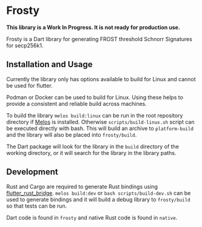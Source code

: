 # Frosty

**This library is a Work In Progress. It is not ready for production use.**

Frosty is a Dart library for generating FROST threshold Schnorr Signatures for
secp256k1.

## Installation and Usage

Currently the library only has options available to build for Linux and cannot
be used for flutter.

Podman or Docker can be used to build for Linux. Using these helps to provide a
consistent and reliable build across machines.

To build the library `melos build:linux` can be run in the root repository
directory if [Melos](https://melos.invertase.dev/getting-started) is installed.
Otherwise `scripts/build-linux.sh` script can be executed directly with bash.
This will build an archive to `platform-build` and the library will also be
placed into `frosty/build`.

The Dart package will look for the library in the `build` directory of the
working directory, or it will search for the library in the library paths.

## Development

Rust and Cargo are required to generate Rust bindings using
[flutter_rust_bridge](https://github.com/fzyzcjy/flutter_rust_bridge).
`melos build:dev` or `bash scripts/build-dev.sh` can be used to generate
bindings and it will build a debug library to `frosty/build` so that tests can
be run.

Dart code is found in `frosty` and native Rust code is found in `native`.

